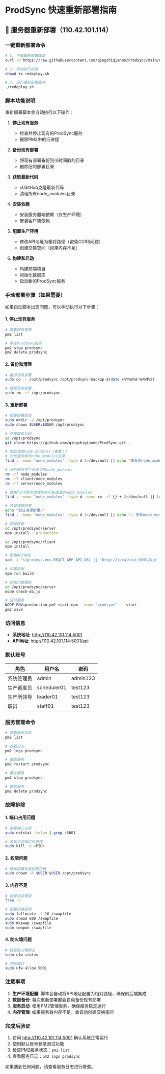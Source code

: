 # ProdSync 快速重新部署指南

## 🚀 服务器重新部署（110.42.101.114）

### 一键重新部署命令

```bash
# 1. 下载重新部署脚本
curl -O https://raw.githubusercontent.com/qingshiqianmo/ProdSync/main/deploy/redeploy.sh

# 2. 添加执行权限
chmod +x redeploy.sh

# 3. 运行重新部署脚本
./redeploy.sh
```

### 脚本功能说明

重新部署脚本会自动执行以下操作：

1. **停止现有服务**
   - 检查并停止现有的ProdSync服务
   - 删除PM2中的旧进程

2. **备份现有部署**
   - 将现有部署备份到带时间戳的目录
   - 删除旧的部署目录

3. **获取最新代码**
   - 从GitHub克隆最新代码
   - 清理所有node_modules目录

4. **安装依赖**
   - 安装服务器端依赖（仅生产环境）
   - 安装客户端依赖

5. **配置生产环境**
   - 修改API地址为相对路径（避免CORS问题）
   - 创建交换空间（如果内存不足）

6. **构建和启动**
   - 构建前端项目
   - 初始化数据库
   - 启动新的ProdSync服务

### 手动部署步骤（如果需要）

如果自动脚本出现问题，可以手动执行以下步骤：

#### 1. 停止现有服务
```bash
# 查看现有服务
pm2 list

# 停止ProdSync服务
pm2 stop prodsync
pm2 delete prodsync
```

#### 2. 备份和清理
```bash
# 备份现有部署
sudo cp -r /opt/prodsync /opt/prodsync-backup-$(date +%Y%m%d-%H%M%S)

# 删除现有部署
sudo rm -rf /opt/prodsync
```

#### 3. 重新部署
```bash
# 创建部署目录
sudo mkdir -p /opt/prodsync
sudo chown $USER:$USER /opt/prodsync

# 克隆最新代码
cd /opt/prodsync
git clone https://github.com/qingshiqianmo/ProdSync.git .

# 彻底清理node_modules（重要！）
# 先检查现有的node_modules目录
find . -name "node_modules" -type d 2>/dev/null || echo "未发现node_modules目录"

# 分别删除各个目录下的node_modules
rm -rf node_modules
rm -rf client/node_modules  
rm -rf server/node_modules

# 使用find命令清理所有可能遗漏的node_modules
find . -name "node_modules" -type d -exec rm -rf {} + 2>/dev/null || true

# 验证清理结果
echo "验证清理结果:"
find . -name "node_modules" -type d 2>/dev/null || echo "✅ 所有node_modules已清理完成"

# 安装依赖
cd /opt/prodsync/server
npm install --production

cd /opt/prodsync/client
npm install

# 配置API地址
sed -i "s|process.env.REACT_APP_API_URL || 'http://localhost:5001/api'|'/api'|g" src/services/api.ts

# 构建前端
npm run build

# 初始化数据库
cd /opt/prodsync/server
node check-db.js

# 启动服务
NODE_ENV=production pm2 start npm --name "prodsync" -- start
pm2 save
```

### 访问信息

- **系统地址**: http://110.42.101.114:5001
- **API地址**: http://110.42.101.114:5001/api

### 默认账号

| 角色 | 用户名 | 密码 |
|------|--------|------|
| 系统管理员 | admin | admin123 |
| 生产调度员 | scheduler01 | test123 |
| 生产所领导 | leader01 | test123 |
| 职员 | staff01 | test123 |

### 服务管理命令

```bash
# 查看服务状态
pm2 list

# 查看日志
pm2 logs prodsync

# 重启服务
pm2 restart prodsync

# 停止服务
pm2 stop prodsync

# 删除服务
pm2 delete prodsync
```

### 故障排除

#### 1. 端口占用问题
```bash
# 查看端口占用
sudo netstat -tulpn | grep :5001

# 杀死占用端口的进程
sudo kill -9 <PID>
```

#### 2. 权限问题
```bash
# 确保部署目录权限正确
sudo chown -R $USER:$USER /opt/prodsync
```

#### 3. 内存不足
```bash
# 检查内存使用
free -h

# 创建交换空间
sudo fallocate -l 1G /swapfile
sudo chmod 600 /swapfile
sudo mkswap /swapfile
sudo swapon /swapfile
```

#### 4. 防火墙问题
```bash
# 检查防火墙状态
sudo ufw status

# 开放端口
sudo ufw allow 5001
```

### 注意事项

1. **生产环境配置**: 脚本会自动将API地址配置为相对路径，确保前后端集成
2. **数据备份**: 每次重新部署都会自动备份现有部署
3. **服务启动**: 使用PM2管理服务，确保服务稳定运行
4. **内存管理**: 如果服务器内存不足，会自动创建交换空间

### 完成后验证

1. 访问 http://110.42.101.114:5001 确认系统正常运行
2. 使用默认账号登录测试功能
3. 检查PM2服务状态：`pm2 list`
4. 查看服务日志：`pm2 logs prodsync`

如果遇到任何问题，请查看服务日志进行排查。 
